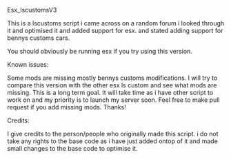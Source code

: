 Esx_lscustomsV3


This is a lscustoms script i came across on a random forum i looked through it and optimised it and added support for esx. and stated adding support for bennys customs cars.


You should obviously be running esx if you try using this version.


Known issues:

Some mods are missing mostly bennys customs modifications.
I will try to compare this version with the other esx ls custom and see what mods are missing.
This is a long term goal. It will take time as i have other script to work on and my priority is to launch my server soon.
Feel free to make pull request if you add missing mods. Thanks!




Credits:

I give credits to the person/people who originally made this script. i do not take any rights to the base code as i have just added ontop of it and made small changes to the base code to optimise it.
